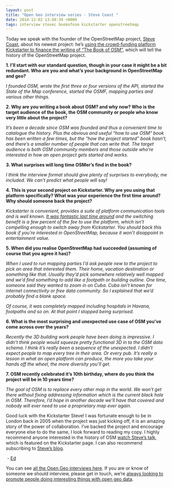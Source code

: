 ```yaml
--- 
layout: post
title: "Open Geo interview series - Steve Coast "
date: 2014-12-02 13:49:39 +0000
tags: interview stevec bookofosm kickstarter openstreetmap
---
```

Today we speak with the founder of the OpenStreetMap project, [Steve Coast](https://twitter.com/stevec), about his newest project: he’s [using the crowd-funding platform Kickstarter to finance the writing of “The Book of OSM”](https://www.kickstarter.com/projects/237731198/the-book-of-openstreetmap), which will tell the history of the OpenStreetMap project.

**1\. I’ll start with our standard question, though in your case it might be a bit redundant. Who are you and what’s your background in OpenStreetMap and geo?**

_I founded OSM, wrote the first three or four versions of the API, started the State of the Map conference, started the OSMF, mapping parties and various other things._

**2\. Why are you writing a book about OSM? and why now? Who is the target audience of the book, the OSM community or people who know very little about the project?**

_It’s been a decade since OSM was founded and thus a convenient time to catalogue the history. Plus the obvious and useful “how to use OSM” book has been written a few times, but the “how the project started” book hasn’t, and there’s a smaller number of people that can write that. The target audience is both OSM community members and those outside who’re interested in how an open project gets started and works._

**3\. What surprises will long time OSMer’s find in the book?**

_I think the interview format should give plenty of surprises to everybody, me included. We can’t predict what people will say!_

**4\. This is your second project on Kickstarter. Why are you using that platform specifically? What was your experience the first time around? Why should someone back the project?**

_Kickstarter is convenient, provides a suite of platform communication tools and is well known. [It was fantastic last time around](https://www.kickstarter.com/projects/237731198/gps-art-poster) and the switching benefit is a few percent of the fee to use the platform, which isn’t compelling enough to switch away from Kickstarter. You should back this book if you’re interested in OpenStreetMap, because it won’t disappoint in entertainment value._

**5\. When did you realise OpenStreetMap had succeeded (assuming of course that you agree it has)?**

_When I used to run mapping parties I’d ask people new to the project to pick an area that interested them. Their home, vacation destination or something like that. Usually they’d pick somewhere relatively well mapped and we’d find something to add like a footpath or building outline. One time, someone said they wanted to zoom in on Cuba. Cuba isn’t known for internet connectivity or free data community. So I explained that we’d probably find a blank space._

_Of course, it was completely mapped including hospitals in Havana, footpaths and so on. At that point I stopped being surprised._

**6\. What is the most surprising and unexpected use case of OSM you’ve come across over the years?**

_Recently the 3D building work people have been doing is impressive. I didn’t think people would squeeze pretty functional 3D in to the OSM data schema. I think it’s really been a sequence of the unexpected. I didn’t expect people to map every tree in their area. Or every pub. It’s really a lesson in what an open platform can produce, the more you take your hands off the wheel, the more diversity you’ll get._

**7\. OSM recently celebrated it’s 10th birthday, where do you think the project will be in 10 years time?**

_The goal of OSM is to replace every other map in the world. We won’t get there without fixing addressing information which is the current black hole in OSM. Therefore, I’d hope in another decade we’ll have that covered and nobody will ever need to use a proprietary map ever again._

Good luck with the Kickstarter Steve! I was fortunate enough to be in London back in 2005 when the project was just kicking off, it is an amazing story of the power of collaboration. I’ve backed the project and encourage everyone else to do the same, I look forward to reading my copy. I highly recommend anyone interested in the history of OSM [watch Steve’s talk](https://www.youtube.com/watch?v=AjjviFvGeho), which is featured on the Kickstarter page. I can also recommend subscribing to [Steve’s blog](http://stevecoast.com/). 

 - [Ed](https://twitter.com/freyfogle)

<span>You can see </span>[all the Open Geo interviews here](http://blog.opencagedata.com/tagged/interview)<span>. If you are or know of someone we should interview, please get in touch, we’re </span>[always looking to promote people doing interesting things with open geo data](http://blog.opencagedata.com/post/98139732993/call-for-open-geo-openstreetmap-interviewees)<span>. </span>